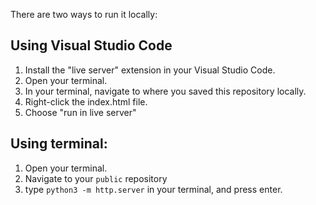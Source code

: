 There are two ways to run it locally:

## Using Visual Studio Code
1. Install the "live server" extension in your Visual Studio Code.
2. Open your terminal.
3. In your terminal, navigate to where you saved this repository locally.
4. Right-click the index.html file.
5. Choose "run in live server"

## Using terminal:
1. Open your terminal.
2. Navigate to your `public` repository
3. type `python3 -m http.server` in your terminal, and press enter.
